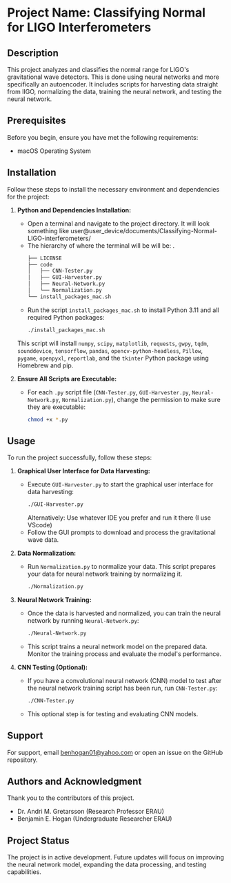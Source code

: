 # Project Name: Classifying Normal for LIGO Interferometers

## Description
This project analyzes and classifies the normal range for LIGO's gravitational wave detectors. 
This is done using neural networks and more specifically an autoencoder. 
It includes scripts for harvesting data straight from lIGO, normalizing the data, training the neural network, and testing the neural network. 

## Prerequisites
Before you begin, ensure you have met the following requirements:
- macOS Operating System

## Installation
Follow these steps to install the necessary environment and dependencies for the project:

1. **Python and Dependencies Installation:**
   - Open a terminal and navigate to the project directory. It will look something like user@user_device/documents/Classifying-Normal-LIGO-interferometers/
   - The hierarchy of where the terminal will be will be: .
     ```bash
     ├── LICENSE
     ├── code
     │   ├── CNN-Tester.py
     │   ├── GUI-Harvester.py
     │   ├── Neural-Network.py
     │   └── Normalization.py
     └── install_packages_mac.sh
   - Run the script `install_packages_mac.sh` to install Python 3.11 and all required Python packages:
     ```bash
     ./install_packages_mac.sh
     ```
   This script will install `numpy`, `scipy`, `matplotlib`, `requests`, `gwpy`, `tqdm`, `sounddevice`, `tensorflow`, `pandas`, `opencv-python-headless`, `Pillow`, `pygame`, `openpyxl`, `reportlab`, and the `tkinter` Python package using Homebrew and pip.

2. **Ensure All Scripts are Executable:**
   - For each `.py` script file (`CNN-Tester.py`, `GUI-Harvester.py`, `Neural-Network.py`, `Normalization.py`), change the permission to make sure they are executable:
     ```bash
     chmod +x *.py
     ```

## Usage
To run the project successfully, follow these steps:

1. **Graphical User Interface for Data Harvesting:**
   - Execute `GUI-Harvester.py` to start the graphical user interface for data harvesting:
     ```bash
     ./GUI-Harvester.py
     ```
     Alternatively: Use whatever IDE you prefer and run it there (I use VScode)
   - Follow the GUI prompts to download and process the gravitational wave data.

2. **Data Normalization:**
   - Run `Normalization.py` to normalize your data. This script prepares your data for neural network training by normalizing it.
     ```bash
     ./Normalization.py
     ```

3. **Neural Network Training:**
   - Once the data is harvested and normalized, you can train the neural network by running `Neural-Network.py`:
     ```bash
     ./Neural-Network.py
     ```
   - This script trains a neural network model on the prepared data. Monitor the training process and evaluate the model's performance.

4. **CNN Testing (Optional):**
   - If you have a convolutional neural network (CNN) model to test after the neural network training script has been run, run `CNN-Tester.py`:
     ```bash
     ./CNN-Tester.py
     ```
   - This optional step is for testing and evaluating CNN models.

## Support
For support, email benhogan01@yahoo.com or open an issue on the GitHub repository.

## Authors and Acknowledgment
Thank you to the contributors of this project.
- Dr. Andri M. Gretarsson (Research Professor ERAU) 
- Benjamin E. Hogan (Undergraduate Researcher ERAU)

## Project Status
The project is in active development. Future updates will focus on improving the neural network model, expanding the data processing, and testing capabilities.
